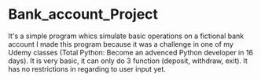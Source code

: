 # Bank_account_Project
It's a simple program whics simulate basic operations on a fictional bank account
I made this program because it was a challenge in one of my Udemy classes (Total Python: Become an advenced Python developer in 16 days). It is very basic, it can only do 3 function (deposit, withdraw, exit). It has no restrictions in regarding to user input yet. 
